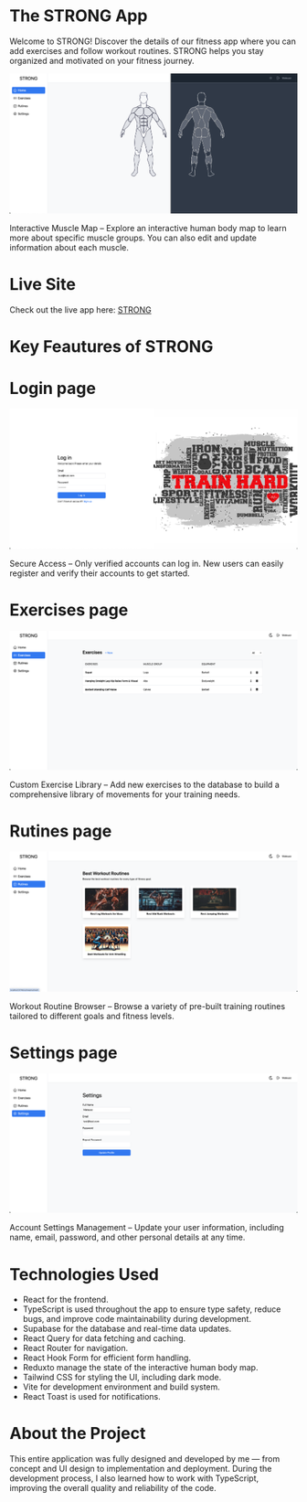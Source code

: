 # The STRONG App

Welcome to STRONG!
Discover the details of our fitness app where you can add exercises and follow workout routines. STRONG helps you stay organized and motivated on your fitness journey.

![Home page](public/STRONG.png)

Interactive Muscle Map – Explore an interactive human body map to learn more about specific muscle groups. You can also edit and update information about each muscle.

# Live Site

Check out the live app here: [STRONG](https://strong-gamma.vercel.app/home)

# Key Feautures of STRONG

# Login page

![Login page](public/login-page.png)

Secure Access – Only verified accounts can log in. New users can easily register and verify their accounts to get started.

# Exercises page

![Exercises page](public/exercises-page.png)

Custom Exercise Library – Add new exercises to the database to build a comprehensive library of movements for your training needs.

# Rutines page

![Rutines page](public/rutines-page.png)

Workout Routine Browser – Browse a variety of pre-built training routines tailored to different goals and fitness levels.

# Settings page

![Settings page](public/settings-page.png)

Account Settings Management – Update your user information, including name, email, password, and other personal details at any time.

# Technologies Used

- React for the frontend.
- TypeScript is used throughout the app to ensure type safety, reduce bugs, and improve code maintainability during development.
- Supabase for the database and real-time data updates.
- React Query for data fetching and caching.
- React Router for navigation.
- React Hook Form for efficient form handling.
- Reduxto manage the state of the interactive human body map.
- Tailwind CSS for styling the UI, including dark mode.
- Vite for development environment and build system.
- React Toast is used for notifications.

# About the Project

This entire application was fully designed and developed by me — from concept and UI design to implementation and deployment. During the development process, I also learned how to work with TypeScript, improving the overall quality and reliability of the code.
